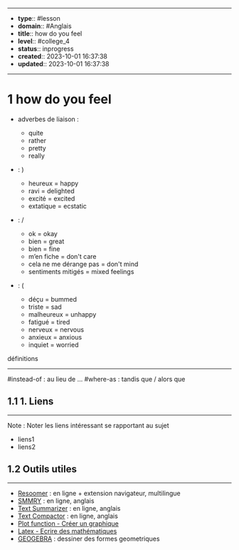 


---
- **type**:: #lesson
- **domain**:: #Anglais
- **title**:: how do you feel 
- **level**:: #college_4
- **status**:: inprogress
- **created**:: 2023-10-01 16:37:38
- **updated**:: 2023-10-01 16:37:38
---
# 1	how do you feel 

- adverbes de liaison :
	- quite
	- rather
	- pretty
	- really

- : ) 
	- heureux = happy
	- ravi = delighted
	- excité = excited 
	- extatique = ecstatic

- : /
	- ok = okay
	- bien = great
	- bien = fine
	- m’en fiche = don't care
	- cela ne me dérange pas = don't mind
	- sentiments mitigés = mixed feelings

- : (
	- déçu = bummed
	- triste = sad
	- malheureux = unhappy
	- fatigué = tired
	- nerveux = nervous
	- anxieux = anxious 
	- inquiet = worried



définitions

---
#instead-of : au lieu de …
#where-as : tandis que / alors que 


## 1.1	1. Liens
---

Note :  Noter les liens intéressant se rapportant au sujet

- liens1
- liens2



## 1.2	Outils utiles
---

-   [Resoomer](https://resoomer.com/fr) : en ligne + extension navigateur, multilingue
-   [SMMRY](https://smmry.com/) : en ligne, anglais
-   [Text Summarizer](http://textsummarization.net/text-summarizer) : en ligne, anglais
-   [Text Compactor](https://www.textcompactor.com/) : en ligne, anglais
- [Plot function - Créer un graphique](https://github.com/leonhma/obsidian-functionplot)
- [Latex - Ecrire des mathématiques](https://fr.wikibooks.org/wiki/LaTeX/%C3%89crire_des_math%C3%A9matiques)
- [GEOGEBRA](https://www.geogebra.org/geometry?lang=fr) : dessiner des formes geometriques 